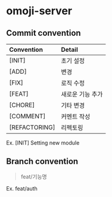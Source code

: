 # omoji-server
## Commit convention
|Convention|Detail|
|:--|:-----| 
|[INIT]|초기 설정|
|[ADD]|변경|
|[FIX]|로직 수정|
|[FEAT]|새로운 기능 추가|
|[CHORE]|기타 변경|
|[COMMENT]|커멘트 작성|
|[REFACTORING]|리펙토링|

Ex. [INIT] Setting new module

## Branch convention
> feat/기능명

Ex. feat/auth
